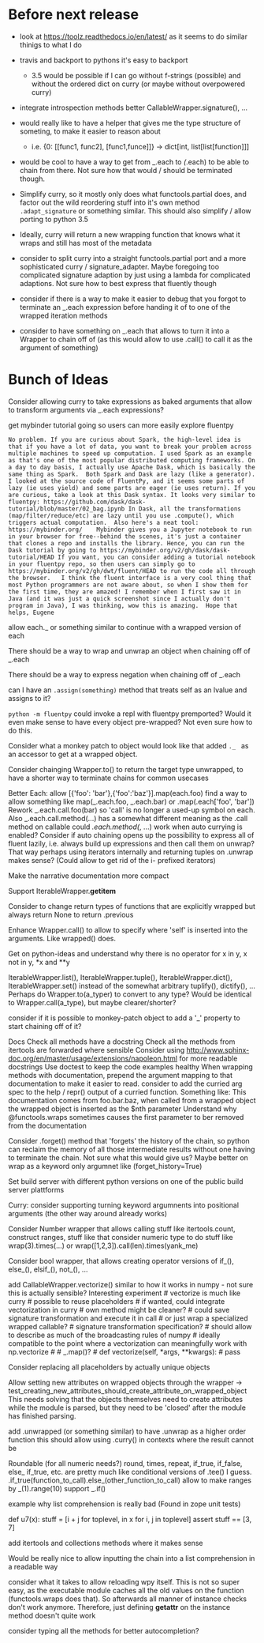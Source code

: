 # Before next release
* look at https://toolz.readthedocs.io/en/latest/ as it seems to do similar thinigs to what I do
* travis and backport to pythons it's easy to backport
    * 3.5 would be possible if I can go without f-strings (possible) and without the ordered dict on curry (or maybe without overpowered curry)

* integrate introspection methods better CallableWrapper.signature(), ...
* would really like to have a helper that gives me the type structure of someting, to make it easier to reason about
    * i.e. {0: [[func1, func2], [func1,funce]]} -> dict[int, list[list[function]]]

* would be cool to have a way to get from _.each to _(_.each) to be able to chain from there. Not sure how that would / should be terminated though.
* Simplify curry, so it mostly only does what functools.partial does, and factor out the wild reordering stuff into it's own method `.adapt_signature` or something similar. This should also simplify / allow porting to python 3.5
* Ideally, curry will return a new wrapping function that knows what it wraps and still has most of the metadata
* consider to split curry into a straight functools.partial port and a more sophisticated curry / signature_adapter. Maybe foregoing too complicated signature adaption by just using a lambda for complicated adaptions. Not sure how to best express that fluently though

* consider if there is a way to make it easier to debug that you forgot to terminate an _.each expression before handing it of to one of the wrapped iteration methods

* consider to have something on _.each that allows to turn it into a Wrapper to chain off of (as this would allow to use .call() to call it as the argument of something)

# Bunch of Ideas

Consider allowing curry to take expressions as baked arguments that allow to transform arguments via _.each expressions?

get mybinder tutorial going so users can more easily explore fluentpy

    No problem. If you are curious about Spark, the high-level idea is that if you have a lot of data, you want to break your problem across multiple machines to speed up computation. I used Spark as an example as that's one of the most popular distributed computing frameworks. On a day to day basis, I actually use Apache Dask, which is basically the same thing as Spark.  Both Spark and Dask are lazy (like a generator). I looked at the source code of FluentPy, and it seems some parts of lazy (ie uses yield) and some parts are eager (ie uses return). If you are curious, take a look at this Dask syntax. It looks very similar to fluentpy: https://github.com/dask/dask-tutorial/blob/master/02_bag.ipynb In Dask, all the transformations (map/filter/reduce/etc) are lazy until you use .compute(), which triggers actual computation.  Also here's a neat tool: https://mybinder.org/    Mybinder gives you a Jupyter notebook to run in your browser for free--behind the scenes, it's just a container that clones a repo and installs the library. Hence, you can run the Dask tutorial by going to https://mybinder.org/v2/gh/dask/dask-tutorial/HEAD If you want, you can consider adding a tutorial notebook in your fluentpy repo, so then users can simply go to https://mybinder.org/v2/gh/dwt/fluent/HEAD to run the code all through the browser.   I think the fluent interface is a very cool thing that most Python programmers are not aware about, so when I show them for the first time, they are amazed! I remember when I first saw it in Java (and it was just a quick screenshot since I actually don't program in Java), I was thinking, wow this is amazing.  Hope that helps, Eugene

allow each._ or something similar to continue with a wrapped version of each

There should be a way to wrap and unwrap an object when chaining off of _.each

There should be a way to express negation when chaining off of _.each

can I have an `.assign(something)` method that treats self as an lvalue and assigns to it?

`python -m fluentpy` could invoke a repl with fluentpy premported?
Would it even make sense to have every object pre-wrapped? Not even sure how to do this.

Consider what a monkey patch to object would look like that added `._ ` as an accessor to get at a wrapped object.

Consider chainging Wrapper.to() to return the target type unwrapped, to have a shorter way to terminate chains for common usecases

Better Each:
    allow [{'foo': 'bar'},{'foo':'baz'}].map(each.foo)
    find a way to allow something like map(_.each.foo, _.each.bar) or .map(.each['foo', 'bar'])
    Rework _.each.call.foo(bar) so 'call' is no longer a used-up symbol on each.
    Also _.each.call.method(...) has a somewhat different meaning as the .call method on callable
    could _.each.method(_, ...) work when auto currying is enabled?
    Consider if auto chaining opens up the possibility to express all of fluent lazily, i.e. always build up expressions and then call them on unwrap? That way perhaps using iterators internally and returning tuples on .unwrap makes sense? (Could allow to get rid of the i- prefixed iterators)

Make the narrative documentation more compact

Support IterableWrapper.__getitem__

Consider to change return types of functions that are explicitly wrapped but always return None to return .previous

Enhance Wrapper.call() to allow to specify where 'self' is inserted into the arguments. Like wrapped() does.

Get on python-ideas and understand why there is no operator for x in y, x not in y, *x and **y

IterableWrapper.list(), IterableWrapper.tuple(), IterableWrapper.dict(), IterableWrapper.set() instead of the somewhat arbitrary tuplify(), dictify(), … Perhaps do Wrapper.to(a_typer) to convert to any type? Would be identical to Wrapper.call(a_type), but maybe clearer/shorter?

consider if it is possible to monkey-patch object to add a '_' property to start chaining off of it?

Docs
    Check all methods have a docstring
    Check all the methods from itertools are forwarded where sensible
    Consider using http://www.sphinx-doc.org/en/master/usage/extensions/napoleon.html for more readable docstrings
    Use doctest to keep the code examples healthy
    When wrapping methods with documentation, prepend the argument mapping to that documentation to make it easier to read.
    consider to add the curried arg spec to the help / repr() output of a curried function.
        Something like: This documentation comes from foo.bar.baz, when called from a wrapped object the wrapped object 
        is inserted as the $nth parameter
    Understand why @functools.wraps sometimes causes the first parameter to ber removed from the documentation

Consider .forget() method that 'forgets' the history of the chain, so python can reclaim the memory of all those intermediate results without one having to terminate the chain. Not sure what this would give us? Maybe better on wrap as a keyword only argumnet like (forget_history=True)

Set build server with different python versions on one of the public build server plattforms

Curry: consider supporting turning keyword argumnents into positional arguments (the other way around already works)

Consider Number wrapper that allows calling stuff like itertools.count, construct ranges, stuff like that
consider numeric type to do stuff like wrap(3).times(...)
    or wrap([1,2,3]).call(len).times(yank_me)

Consider bool wrapper, that allows creating operator versions of if_(), else_(), elsif_(), not_(), ...

add CallableWrapper.vectorize() similar to how it works in numpy - not sure this is actually sensible? Interesting experiment
    # vectorize is much like curry
    # possible to reuse placeholders
    # if wanted, could integrate vectorization in curry
    # own method might be cleaner?
    # could save signature transformation and execute it in call
    # or just wrap a specialized wrapped callable?
    # signature transformation specification?
    # should allow to describe as much of the broadcasting rules of numpy
    # ideally compatible to the point where a vectorization can meaningfully work with np.vectorize
    # 
    # _.map()? 
    # def vectorize(self, *args, **kwargs):
    #     pass

Consider replacing all placeholders by actually unique objects

Allow setting new attributes on wrapped objects through the wrapper -> test_creating_new_attributes_should_create_attribute_on_wrapped_object
This needs solving that the objects themselves need to create attributes while the module is parsed, but they need to be 'closed' after the module has finished parsing.

add .unwrapped (or something similar) to have .unwrap as a higher order function
    this should allow using .curry() in contexts where the result cannot be 

Roundable (for all numeric needs?)
    round, times, repeat, if_true, if_false, else_
if_true, etc. are pretty much like conditional versions of .tee() I guess.
.if_true(function_to_call).else_(other_function_to_call)
allow to make ranges by _(1).range(10)
support _.if()

example why list comprehension is really bad (Found in zope unit tests)

def u7(x):
    stuff = [i + j for toplevel, in x for i, j in toplevel]
    assert stuff == [3, 7]

add itertools and collections methods where it makes sense

Would be really nice to allow inputting the chain into a list comprehension in a readable way

consider what it takes to allow reloading wpy itself. This is not so super easy, as the executable module caches all the old values on the function (functools.wraps does that). So afterwards all manner of instance checks don't work anymore. Therefore, just defining __getattr__ on the instance method doesn't quite work

consider typing all the methods for better autocompletion?
